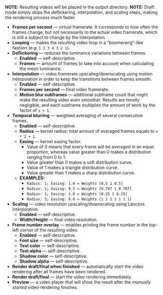 **NOTE:** Resulting videos will be placed in the output directory.
**NOTE:** Draft mode simply skips the deflickering, interpolation, and scaling steps, making the rendering process much faster.

* **Frames per second** — virtual framerate. It corresponds to how often the frames change, but not necessarily to the actual video framerate, which is still a subject to change by the interpolation.
* **Looping** — makes the resulting video loop in a "boomerang"-like fashion (e.g. `1 2 3 4 3 2 1`).
* **Deflickering** — reduces the luminance variations between frames.
    * **Enabled** — self-descriptive.
    * **Frames** — amount of frames to take into account when calculating the mean luminance.
* **Interpolation** — video framerate upscaling/downscaling using motion interpolation in order to keep the transitions between frames smooth.
    * **Enabled** — self-descriptive.
    * **Frames per second** — final video framerate.
    * **Motion blur subframes** — additional subframe count that might make the resulting video even smoother. Results are mostly negligible, and each subframe multiplies the amount of work by the factor of `x + 1`.
* **Temporal blurring** — weighted averaging of several consecutive frames.
    * **Enabled** — self-descriptive.
    * **Radius** — kernel radius; total amount of averaged frames equals to `x * 2 + 1`.
    * **Easing** — kernel easing factor.
        * Value of 0 means that every frame will be averaged in an equal proportion, whereas value greater than 0 makes a distribution ranging from 0 to 1.
        * Value greater than 0 makes a soft distribution curve.
        * Value of 1 makes a triangle distribution curve.
        * Value greater than 1 makes a sharp distribution curve.
    * **EXAMPLES:**
        * `Radius: 1; Easing: 1.0 = Weights [0.5 1 0.5]`
        * `Radius: 1; Easing: 0.5 = Weights [0.707 1 0.707]`
        * `Radius: 1; Easing: 2.0 = Weights [0.25 1 0.25]`
        * `Radius: 3; Easing: 0.0 = Weights [1 1 1 1 1 1 1]`
* **Scaling** — video resolution upscaling/downscaling using Lanczos interpolation.
    * **Enabled** — self-descriptive.
    * **Width/Height** — final video resolution.
* **Frame number overlay** — enables printing the frame number in the top-left corner of the resulting video.
    * **Enabled** — self-descriptive.
    * **Font size** — self-descriptive.
    * **Text color** — self-descriptive.
    * **Text alpha** — self-descriptive.
    * **Shadow color** — self-descriptive.
    * **Shadow alpha** — self-descriptive.
* **Render draft/final when finished** — automatically start the video rendering after all frames have been rendered.
* **Render draft/final** — start the video rendering immediately.
* **Preview** — a video player that will show the result after the _manually started_ video rendering finishes.
